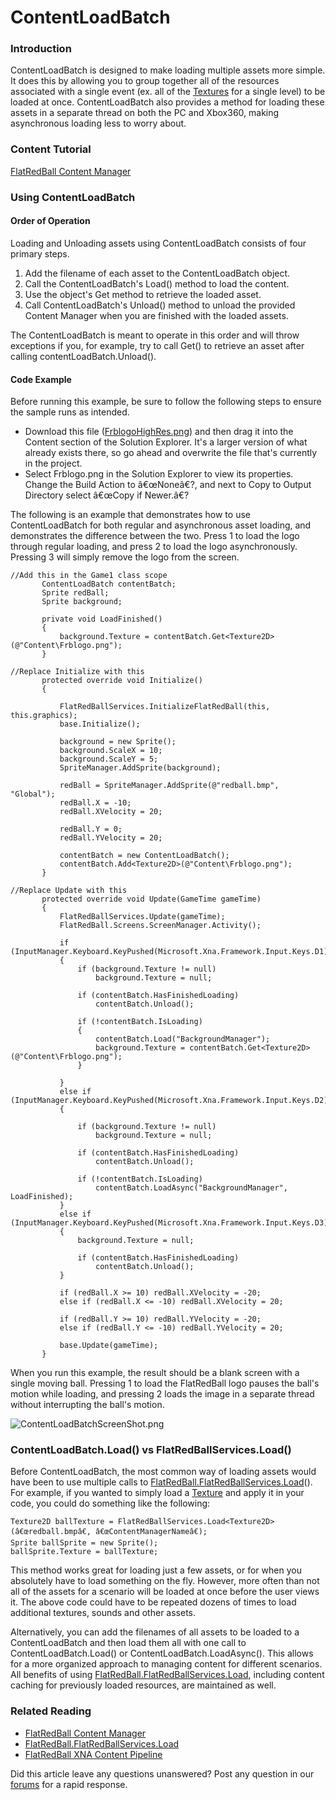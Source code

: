 # ContentLoadBatch

### Introduction

ContentLoadBatch is designed to make loading multiple assets more simple. It does this by allowing you to group together all of the resources associated with a single event (ex. all of the [Textures](../../../frb/docs/index.php) for a single level) to be loaded at once. ContentLoadBatch also provides a method for loading these assets in a separate thread on both the PC and Xbox360, making asynchronous loading less to worry about.

### Content Tutorial

[FlatRedBall Content Manager](../../../frb/docs/index.php)

### Using ContentLoadBatch

#### Order of Operation

Loading and Unloading assets using ContentLoadBatch consists of four primary steps.

1. Add the filename of each asset to the ContentLoadBatch object.
2. Call the ContentLoadBatch's Load() method to load the content.
3. Use the object's Get method to retrieve the loaded asset.
4. Call ContentLoadBatch's Unload() method to unload the provided Content Manager when you are finished with the loaded assets.

The ContentLoadBatch is meant to operate in this order and will throw exceptions if you, for example, try to call Get() to retrieve an asset after calling contentLoadBatch.Unload().

#### Code Example

Before running this example, be sure to follow the following steps to ensure the sample runs as intended.

* Download this file ([FrblogoHighRes.png](../../../frb/docs/images/9/97/FrblogoHighRes.png)) and then drag it into the Content section of the Solution Explorer. It's a larger version of what already exists there, so go ahead and overwrite the file that's currently in the project.
* Select Frblogo.png in the Solution Explorer to view its properties. Change the Build Action to â€œNoneâ€?, and next to Copy to Output Directory select â€œCopy if Newer.â€?

The following is an example that demonstrates how to use ContentLoadBatch for both regular and asynchronous asset loading, and demonstrates the difference between the two. Press 1 to load the logo through regular loading, and press 2 to load the logo asynchronously. Pressing 3 will simply remove the logo from the screen.

```
//Add this in the Game1 class scope
       ContentLoadBatch contentBatch;
       Sprite redBall;
       Sprite background;

       private void LoadFinished()
       {
           background.Texture = contentBatch.Get<Texture2D>(@"Content\Frblogo.png");
       }

//Replace Initialize with this
       protected override void Initialize()
       {

           FlatRedBallServices.InitializeFlatRedBall(this, this.graphics);
           base.Initialize();

           background = new Sprite();
           background.ScaleX = 10;
           background.ScaleY = 5;
           SpriteManager.AddSprite(background);

           redBall = SpriteManager.AddSprite(@"redball.bmp", "Global");
           redBall.X = -10;
           redBall.XVelocity = 20;

           redBall.Y = 0;
           redBall.YVelocity = 20;

           contentBatch = new ContentLoadBatch();
           contentBatch.Add<Texture2D>(@"Content\Frblogo.png");
       }

//Replace Update with this
       protected override void Update(GameTime gameTime)
       {
           FlatRedBallServices.Update(gameTime);
           FlatRedBall.Screens.ScreenManager.Activity();

           if (InputManager.Keyboard.KeyPushed(Microsoft.Xna.Framework.Input.Keys.D1))
           {
               if (background.Texture != null)
                   background.Texture = null;

               if (contentBatch.HasFinishedLoading)
                   contentBatch.Unload();

               if (!contentBatch.IsLoading)
               {
                   contentBatch.Load("BackgroundManager");
                   background.Texture = contentBatch.Get<Texture2D>(@"Content\Frblogo.png");
               }

           }
           else if (InputManager.Keyboard.KeyPushed(Microsoft.Xna.Framework.Input.Keys.D2))
           {

               if (background.Texture != null)
                   background.Texture = null;

               if (contentBatch.HasFinishedLoading)
                   contentBatch.Unload();

               if (!contentBatch.IsLoading)
                   contentBatch.LoadAsync("BackgroundManager", LoadFinished);
           }
           else if (InputManager.Keyboard.KeyPushed(Microsoft.Xna.Framework.Input.Keys.D3))
           {
               background.Texture = null;

               if (contentBatch.HasFinishedLoading)
                   contentBatch.Unload();
           }

           if (redBall.X >= 10) redBall.XVelocity = -20;
           else if (redBall.X <= -10) redBall.XVelocity = 20;

           if (redBall.Y >= 10) redBall.YVelocity = -20;
           else if (redBall.Y <= -10) redBall.YVelocity = 20;

           base.Update(gameTime);
       }
```

When you run this example, the result should be a blank screen with a single moving ball. Pressing 1 to load the FlatRedBall logo pauses the ball's motion while loading, and pressing 2 loads the image in a separate thread without interrupting the ball's motion.

![ContentLoadBatchScreenShot.png](../../../.gitbook/assets/migrated\_media-ContentLoadBatchScreenShot.png)

### ContentLoadBatch.Load() vs FlatRedBallServices.Load()

Before ContentLoadBatch, the most common way of loading assets would have been to use multiple calls to [FlatRedBall.FlatRedBallServices.Load](../../../frb/docs/index.php)(). For example, if you wanted to simply load a [Texture](../../../frb/docs/index.php) and apply it in your code, you could do something like the following:

```
Texture2D ballTexture = FlatRedBallServices.Load<Texture2D>(â€œredball.bmpâ€, â€œContentManagerNameâ€);
Sprite ballSprite = new Sprite();
ballSprite.Texture = ballTexture;
```

This method works great for loading just a few assets, or for when you absolutely have to load something on the fly. However, more often than not all of the assets for a scenario will be loaded at once before the user views it. The above code could have to be repeated dozens of times to load additional textures, sounds and other assets.

Alternatively, you can add the filenames of all assets to be loaded to a ContentLoadBatch and then load them all with one call to ContentLoadBatch.Load() or ContentLoadBatch.LoadAsync(). This allows for a more organized approach to managing content for different scenarios. All benefits of using [FlatRedBall.FlatRedBallServices.Load](../../../frb/docs/index.php), including content caching for previously loaded resources, are maintained as well.

### Related Reading

* [FlatRedBall Content Manager](../../../frb/docs/index.php)
* [FlatRedBall.FlatRedBallServices.Load](../../../frb/docs/index.php)
* [FlatRedBall XNA Content Pipeline](../../../frb/docs/index.php)

Did this article leave any questions unanswered? Post any question in our [forums](../../../frb/forum.md) for a rapid response.
